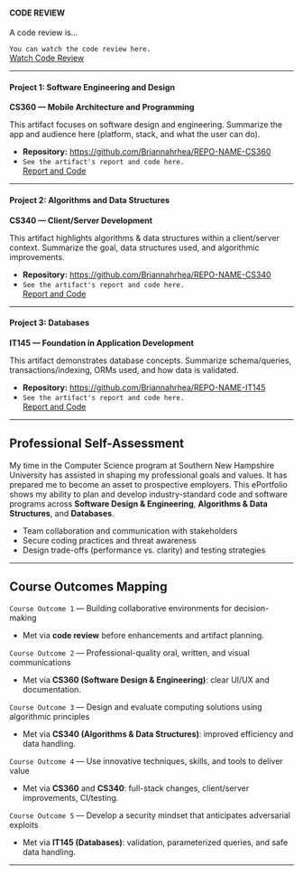 #### CODE REVIEW

A code review is...

`You can watch the code review here.`  
[Watch Code Review](https://YOUR-VIDEO-LINK-HERE)

---

#### Project 1: Software Engineering and Design  
**CS360 — Mobile Architecture and Programming**

This artifact focuses on software design and engineering. Summarize the app and audience here (platform, stack, and what the user can do).

- **Repository:** <https://github.com/Briannahrhea/REPO-NAME-CS360>  
- `See the artifact's report and code here.`  
  [Report and Code](https://github.com/Briannahrhea/REPO-NAME-CS360)

---

#### Project 2: Algorithms and Data Structures  
**CS340 — Client/Server Development**

This artifact highlights algorithms & data structures within a client/server context. Summarize the goal, data structures used, and algorithmic improvements.

- **Repository:** <https://github.com/Briannahrhea/REPO-NAME-CS340>  
- `See the artifact's report and code here.`  
  [Report and Code](https://github.com/Briannahrhea/REPO-NAME-CS340)

---

#### Project 3: Databases  
**IT145 — Foundation in Application Development**

This artifact demonstrates database concepts. Summarize schema/queries, transactions/indexing, ORMs used, and how data is validated.

- **Repository:** <https://github.com/Briannahrhea/REPO-NAME-IT145>  
- `See the artifact's report and code here.`  
  [Report and Code](https://github.com/Briannahrhea/REPO-NAME-IT145)

---

## Professional Self-Assessment

My time in the Computer Science program at Southern New Hampshire University has assisted in shaping my professional goals and values. It has prepared me to become an asset to prospective employers. This ePortfolio shows my ability to plan and develop industry-standard code and software programs across **Software Design & Engineering**, **Algorithms & Data Structures**, and **Databases**.

- Team collaboration and communication with stakeholders  
- Secure coding practices and threat awareness  
- Design trade-offs (performance vs. clarity) and testing strategies

---

## Course Outcomes Mapping

`Course Outcome 1` — Building collaborative environments for decision-making  
- Met via **code review** before enhancements and artifact planning.

`Course Outcome 2` — Professional-quality oral, written, and visual communications  
- Met via **CS360 (Software Design & Engineering)**: clear UI/UX and documentation.

`Course Outcome 3` — Design and evaluate computing solutions using algorithmic principles  
- Met via **CS340 (Algorithms & Data Structures)**: improved efficiency and data handling.

`Course Outcome 4` — Use innovative techniques, skills, and tools to deliver value  
- Met via **CS360** and **CS340**: full-stack changes, client/server improvements, CI/testing.

`Course Outcome 5` — Develop a security mindset that anticipates adversarial exploits  
- Met via **IT145 (Databases)**: validation, parameterized queries, and safe data handling.

---



